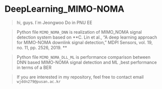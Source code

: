 # DeepLearning_MIMO-NOMA



> hi, guys. I`m Jeongwoo Do in PNU EE

> Python file `MIMO_NOMA_DNN` is realization of MIMO_NOMA signal detection system based on
> **C. Lin et al., “A deep learning approach for MIMO-NOMA downlink signal detection,” MDPI Sensors, vol. 19, no. 11, pp. 2526, 2019. **

> Python file `MIMO_NOMA_DLL_ML` is performance comparison between DNN based MIMO-NOMA signal detection and ML ,best performance in terms of a BER

>If you are interested in my repository, feel free to contact email `wjddn279@pusan.ac.kr`